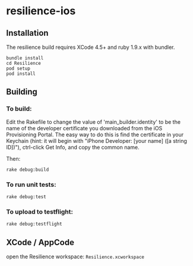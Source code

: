 resilience-ios
==============

Installation
------------
The resilience build requires XCode 4.5+ and ruby 1.9.x with bundler.
````
bundle install
cd Resilience
pod setup
pod install
````
Building
--------

### To build:
Edit the Rakefile to change the value of 'main_builder.identity' to be the name of the developer certificate you downloaded from the iOS Provisioning Portal. The easy way to do this is find the certificate in your Keychain (hint: it will begin with "iPhone Developer: [your name] ([a string ID])"), ctrl-click Get Info, and copy the common name.

Then:
````
rake debug:build
````
### To run unit tests:
````
rake debug:test
````
### To upload to testflight:
````
rake debug:testflight
````
XCode / AppCode
---------------
open the Resilience workspace: `Resilience.xcworkspace`